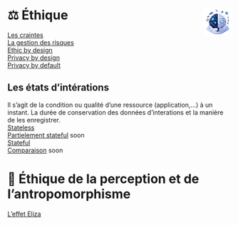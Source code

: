 # **⚖️ Éthique**<a href="../"><img src="../../assets/images/ai1.png" alt="Éthique de l'intelligence artificielle" align="right" height="64px"></a>
[Les craintes](basics/fears)  
[La gestion des risques](basics/riskManagement)  
[Ethic by design](ethics/ethicByDesign)  
[Privacy by design](basics/privacyByDesign)  
[Privacy by default](basics/privacyByDefault)
## **Les états d’intérations**
Il s’agit de la condition ou qualité d’une ressource (application,…) à un instant. La durée de conservation des données d’interations et la manière de les enregistrer.  
[Stateless](stateless)  
[Partielement stateful](semiStateful) <kdb>soon<kdb>  
[Stateful](stateful)  
[Comparaison](parangon) <kdb>soon<kdb>
# **🧠 Éthique de la perception et de l’antropomorphisme**
[L’effet Eliza](ethics/eliza)